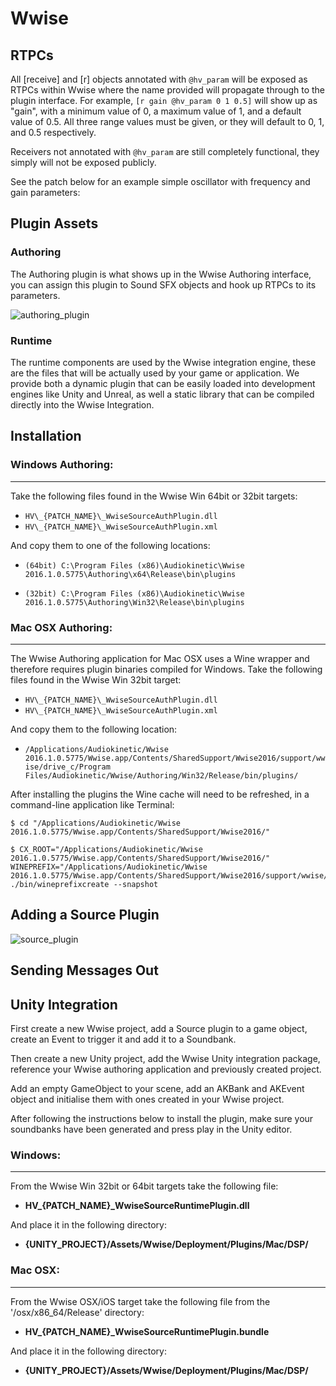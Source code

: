 # Wwise

## RTPCs
All [receive] and [r] objects annotated with `@hv_param` will be exposed as RTPCs within Wwise where the name provided will propagate through to the plugin interface. For example, `[r gain @hv_param 0 1 0.5]` will show up as "gain", with a minimum value of 0, a maximum value of 1, and a default value of 0.5. All three range values must be given, or they will default to 0, 1, and 0.5 respectively.

Receivers not annotated with `@hv_param` are still completely functional, they simply will not be exposed publicly.

See the patch below for an example simple oscillator with frequency and gain parameters:

## Plugin Assets

### Authoring
The Authoring plugin is what shows up in the Wwise Authoring interface, you can assign this plugin to Sound SFX objects and hook up RTPCs to its parameters.

![authoring_plugin](img/docs_wwise_auth_plug.png)

### Runtime
The runtime components are used by the Wwise integration engine, these are the files that will be actually used by your game or application. We provide both a dynamic plugin that can be easily loaded into development engines like Unity and Unreal, as well a static library that can be compiled directly into the Wwise Integration.

## Installation

### Windows Authoring:
---
Take the following files found in the Wwise Win 64bit or 32bit targets:

* `HV\_{PATCH_NAME}\_WwiseSourceAuthPlugin.dll`
* `HV\_{PATCH_NAME}\_WwiseSourceAuthPlugin.xml`

And copy them to one of the following locations:

* `(64bit) C:\Program Files (x86)\Audiokinetic\Wwise 2016.1.0.5775\Authoring\x64\Release\bin\plugins`

* `(32bit) C:\Program Files (x86)\Audiokinetic\Wwise 2016.1.0.5775\Authoring\Win32\Release\bin\plugins`

### Mac OSX Authoring:
---

The Wwise Authoring application for Mac OSX uses a Wine wrapper and therefore requires plugin binaries compiled for Windows. Take the following files found in the Wwise Win 32bit target:

* `HV\_{PATCH_NAME}\_WwiseSourceAuthPlugin.dll`
* `HV\_{PATCH_NAME}\_WwiseSourceAuthPlugin.xml`

And copy them to the following location:

* `/Applications/Audiokinetic/Wwise 2016.1.0.5775/Wwise.app/Contents/SharedSupport/Wwise2016/support/wwise/drive_c/Program Files/Audiokinetic/Wwise/Authoring/Win32/Release/bin/plugins/`

After installing the plugins the Wine cache will need to be refreshed, in a command-line application like Terminal:

```
$ cd "/Applications/Audiokinetic/Wwise 2016.1.0.5775/Wwise.app/Contents/SharedSupport/Wwise2016/"

$ CX_ROOT="/Applications/Audiokinetic/Wwise 2016.1.0.5775/Wwise.app/Contents/SharedSupport/Wwise2016/" WINEPREFIX="/Applications/Audiokinetic/Wwise 2016.1.0.5775/Wwise.app/Contents/SharedSupport/Wwise2016/support/wwise/" ./bin/wineprefixcreate --snapshot
```
## Adding a Source Plugin

![source_plugin](img/docs_wwise_source_plug.gif)

## Sending Messages Out

## Unity Integration

First create a new Wwise project, add a Source plugin to a game object, create an Event to trigger it and add it to a Soundbank.

Then create a new Unity project, add the Wwise Unity integration package, reference your Wwise authoring application and previously created project.

Add an empty GameObject to your scene, add an AKBank and AKEvent object and initialise them with ones created in your Wwise project.

After following the instructions below to install the plugin, make sure your soundbanks have been generated and press play in the Unity editor.

### Windows:
---
From the Wwise Win 32bit or 64bit targets take the following file:

* **HV\_{PATCH_NAME}\_WwiseSourceRuntimePlugin.dll**

And place it in the following directory:

* **{UNITY_PROJECT}/Assets/Wwise/Deployment/Plugins/Mac/DSP/**


### Mac OSX:
---

From the Wwise OSX/iOS target take the following file from the '/osx/x86_64/Release' directory:

* **HV\_{PATCH_NAME}\_WwiseSourceRuntimePlugin.bundle**

And place it in the following directory:

* **{UNITY_PROJECT}/Assets/Wwise/Deployment/Plugins/Mac/DSP/**
